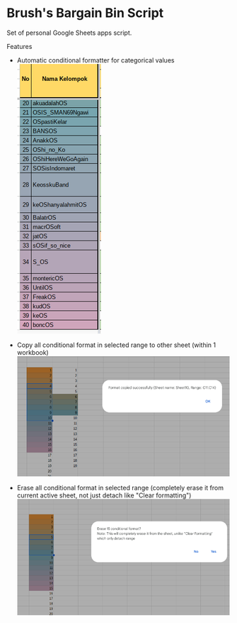 # Brush's Bargain Bin Script

Set of personal Google Sheets apps script.

Features
- Automatic conditional formatter for categorical values
![Categorical format](./resources/img/categorical-format.png)

- Copy all conditional format in selected range to other sheet (within 1 workbook)
![Copy format](./resources/img/copy-format.png)

- Erase all conditional format in selected range (completely erase it from current active sheet, not just detach like "Clear formatting")
![Erase format](./resources/img/erase-format.png)
